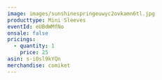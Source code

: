 ```yaml
---
image: images/sunshinespringeuwyc2ovkamn6tl.jpg
producttype: Mini Sleeves
eventId: eUBdWMfNo
onsale: false
pricings:
  - quantity: 1
    price: 25
asin: s-i0sl9kYQn
merchandise: comiket
---
```

